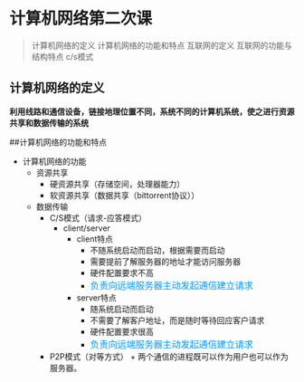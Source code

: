 # 计算机网络第二次课
>计算机网络的定义
>计算机网络的功能和特点
>互联网的定义
>互联网的功能与结构特点
>c/s模式

## 计算机网络的定义
**利用线路和通信设备，链接地理位置不同，系统不同的计算机系统，使之进行资源共享和数据传输的系统**

##计算机网络的功能和特点
+ 计算机网络的功能
	+ 资源共享
		+ 硬资源共享（存储空间，处理器能力）
		+ 软资源共享（数据共享（bittorrent协议））
	+ 数据传输
		+ C/S模式（请求-应答模式）
			+ client/server
				+ client特点
					+ 不随系统启动而启动，根据需要而启动
					+ 需要提前了解服务器的地址才能访问服务器
					+ 硬件配置要求不高
					+ <font color=#0099ff size=3 face="黑体">负责向远端服务器主动发起通信建立请求</font>
				+ server特点
					+ 随系统启动而启动
					+ 不需要了解客户地址，而是随时等待回应客户请求
					+ 硬件配置要求很高
					+ <font color=#0099ff size=3 face="黑体"><font color=#0099ff size=3 face="黑体">负责向远端服务器主动发起通信建立请求</font></font>
		+ P2P模式（对等方式）
				+ 两个通信的进程既可以作为用户也可以作为服务器。 
